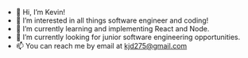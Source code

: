 - 👋 Hi, I’m Kevin!
- 👀 I’m interested in all things software engineer and coding!
- 🌱 I’m currently learning and implementing React and Node.
- 💞️ I’m currently looking for junior software engineering opportunities. 
- 📫 You can reach me by email at kjd275@gmail.com

<!---
kd1726/kd1726 is a ✨ special ✨ repository because its `README.md` (this file) appears on your GitHub profile.
You can click the Preview link to take a look at your changes.
--->

